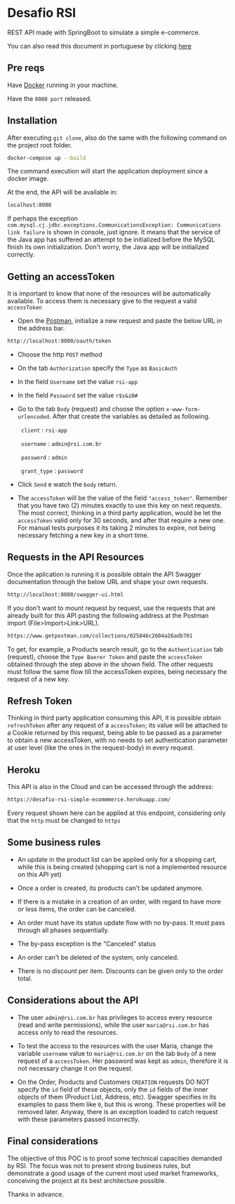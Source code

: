 # Desafio RSI

REST API made with SpringBoot to simulate a simple e-commerce.

You can also read this document in portuguese by clicking [here](https://github.com/joaosouz91/desafio-rsi/blob/master/README_pt.md)

## Pre reqs

Have [Docker](https://www.docker.com/) running in your machine.

Have the `8080 port` released.



## Installation

After executing `git clone`, also do the same with the following command on the project root folder.

```bash
docker-compose up --build
```

The command execution will start the application deployment since a docker image.

At the end, the API will be available in:

```bash
localhost:8080
```

If perhaps the exception `com.mysql.cj.jdbc.exceptions.CommunicationsException: Communications link failure` is shown in console, just ignore. It means that the service of the Java app has suffered an attempt to be initialized before the MySQL finish its own initialization. Don't worry, the Java app will be initialized correctly.

## Getting an accessToken

It is important to know that none of the resources will be automatically available. To access them is necessary give to the request a valid `accessToken`

- Open the [Postman](https://www.postman.com/), initialize a new request and paste the below URL in the address bar.
```bash
http://localhost:8080/oauth/token
```

- Choose the http `POST` method

- On the tab `Authorization` specify the `Type` as `BasicAuth`

- In the field `Username` set the value `rsi-app`

- In the field `Password` set the value `r$s&i0#`

- Go to the tab `Body` (request) and choose the option `x-www-form-urlencoded`. After that create the variables as detailed as following.

&nbsp;&nbsp;&nbsp;&nbsp;&nbsp;&nbsp;&nbsp;&nbsp;`client` : `rsi-app`

&nbsp;&nbsp;&nbsp;&nbsp;&nbsp;&nbsp;&nbsp;&nbsp;`username` : `admin@rsi.com.br`

&nbsp;&nbsp;&nbsp;&nbsp;&nbsp;&nbsp;&nbsp;&nbsp;`password` : `admin`

&nbsp;&nbsp;&nbsp;&nbsp;&nbsp;&nbsp;&nbsp;&nbsp;`grant_type` : `password`

- Click `Send` e watch the `body` return.

- The `accessToken` will be the value of the field `"access_token"`. Remember that you have two (2) minutes exactly to use this key on next requests. The most correct, thinking in a third party application, would be let the `accessToken` valid only for 30 seconds, and after that require a new one. For manual tests purposes it its taking 2 minutes to expire, not being necessary fetching a new key in a short time.


## Requests in the API Resources

Once the aplication is running it is possible obtain the API Swagger documentation through the below URL and shape your own requests.

```bash
http://localhost:8080/swagger-ui.html
```

If you don't want to mount request by request, use the requests that are already built for this API pasting the following address at the Postman import (File>Import>Link>URL).

```bash
https://www.getpostman.com/collections/025846c2604a26adb701
```

To get, for example, a Products search result, go to the `Authentication` tab (request), choose the `Type Baerer Token` and paste the `accessToken` obtained through the step above in the shown field. The other requests must follow the same flow till the accessToken expires, being necessary the request of a new key.

## Refresh Token

Thinking in third party application consuming this API, it is possible obtain `refreshToken` after any request of a `accessToken`; its value will be attached to a Cookie returned by this request, being able to be passed as a parameter to obtain a new accessToken, with no needs to set authentication parameter at user level (like the ones in the request-body) in every request.

## Heroku

This API is also in the Cloud and can be accessed through the address:
```bash
https://desafio-rsi-simple-ecommmerce.herokuapp.com/
```

Every request shown here can be applied at this endpoint, considering only that the `http` must be changed to `https`

## Some business rules

- An update in the product list can be applied only for a shopping cart, while this is being created (shopping cart is not a implemented resource on this API yet)

- Once a order is created, its products can't be updated anymore. 

- If there is a mistake in a creation of an order, with regard to have more or less items, the order can be canceled.

- An order must have its status update flow with no by-pass. It must pass through all phases sequentially.

- The by-pass exception is the "Canceled" status

- An order can't be deleted of the system, only canceled.

- There is no discount per item. Discounts can be given only to the order total.

## Considerations about the API

- The user `admin@rsi.com.br` has privileges to access every resource (read and write permissions), while the user `maria@rsi.com.br` has access only to read the resources.

- To test the access to the resources with the user Maria, change the variable `username` value to `maria@rsi.com.br` on the tab `Body` of a new request of a `accessToken`. Her password was kept as `admin`, therefore it is not necessary change it on the request.

- On the Order, Products and Customers `CREATION` requests DO NOT specify the `id` field of these objects, only the `id` fields of the inner objects of them (Product List, Address, etc). Swagger specifies in its examples to pass them like `0`, but this is wrong. These properties will be removed later. Anyway, there is an exception loaded to catch request with these parameters passed incorrectly.

## Final considerations

The objective of this POC is to proof some technical capacities demanded by RSI. The focus was not to present strong business rules, but demonstrate a good usage of the current most used market frameworks, conceiving the project at its best architecture possible.



Thanks in advance.
